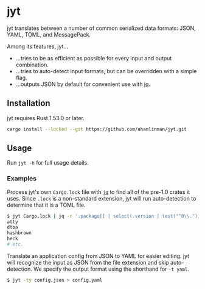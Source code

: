 # jyt

jyt translates between a number of common serialized data formats: JSON, YAML,
TOML, and MessagePack.

Among its features, jyt…

- …tries to be as efficient as possible for every input and output combination.
- …tries to auto-detect input formats, but can be overridden with a simple flag.
- …outputs JSON by default for convenient use with [jq][jq].

## Installation

jyt requires Rust 1.53.0 or later.

```sh
cargo install --locked --git https://github.com/ahamlinman/jyt.git
```

## Usage

Run `jyt -h` for full usage details.

### Examples

Process jyt's own `Cargo.lock` file with [`jq`][jq] to find all of the pre-1.0
crates it uses. Since `.lock` is a non-standard extension, jyt will run
auto-detection to determine that it is a TOML file.

```sh
$ jyt Cargo.lock | jq -r '.package[] | select(.version | test("^0\\.")).name'
atty
dtoa
hashbrown
heck
# etc.
```

Translate an application config from JSON to YAML for easier editing. jyt will
recognize the input as JSON from the file extension and skip auto-detection. We
specify the output format using the shorthand for `-t yaml`.

```sh
$ jyt -ty config.json > config.yaml
```

[jq]: https://stedolan.github.io/jq/
